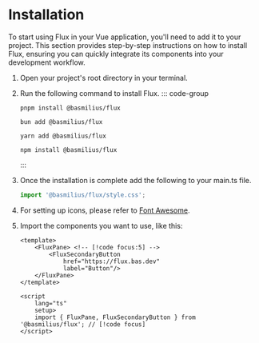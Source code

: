 # Installation

To start using Flux in your Vue application, you'll need to add it to your project. This section provides step-by-step instructions on how to install Flux, ensuring you can quickly integrate its components into your development workflow.

1. Open your project's root directory in your terminal.

2. Run the following command to install Flux.
   ::: code-group
   
   ```shell [PNPM]
   pnpm install @basmilius/flux
   ```
   
   ```shell [Bun]
   bun add @basmilius/flux
   ```
   
   ```shell [Yarn]
   yarn add @basmilius/flux
   ```
   
   ```shell [NPM]
   npm install @basmilius/flux
   ```
   
   :::
   
3. Once the installation is complete add the following to your main.ts file.
   ```ts
   import '@basmilius/flux/style.css';
   ```
   
4. For setting up icons, please refer to [Font Awesome](./font-awesome).
   
5. Import the components you want to use, like this:
   ```vue [App.vue]
   <template>
       <FluxPane> <!-- [!code focus:5] -->
           <FluxSecondaryButton
               href="https://flux.bas.dev"
               label="Button"/>
       </FluxPane>
   </template>
   
   <script
       lang="ts"
       setup>
       import { FluxPane, FluxSecondaryButton } from '@basmilius/flux'; // [!code focus]
   </script>
   ```
